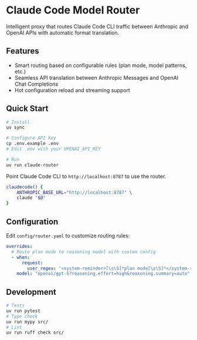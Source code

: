 # Claude Code Model Router

Intelligent proxy that routes Claude Code CLI traffic between Anthropic and OpenAI APIs with automatic format translation.

## Features

- Smart routing based on configurable rules (plan mode, model patterns, etc.)
- Seamless API translation between Anthropic Messages and OpenAI Chat Completions
- Hot configuration reload and streaming support

## Quick Start

```bash
# Install
uv sync

# Configure API key
cp .env.example .env
# Edit .env with your OPENAI_API_KEY

# Run
uv run claude-router
```

Point Claude Code CLI to `http://localhost:8787` to use the router.

```bash
claudecode() {
    ANTHROPIC_BASE_URL="http://localhost:8787" \
    claude "$@"
}
```

## Configuration

Edit `config/router.yaml` to customize routing rules:

```yaml
overrides:
  # Route plan mode to reasoning model with custom config
  - when:
      request:
        user_regex: '<system-reminder>[\s\S]*plan mode[\s\S]*</system-reminder>'
    model: "openai/gpt-5?reasoning.effort=high&reasoning.summary=auto"
```

## Development

```bash
# Tests
uv run pytest
# Type check
uv run mypy src/
# Lint
uv run ruff check src/
```
